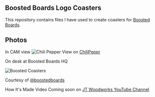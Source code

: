 ## Boosted Boards Logo Coasters

This repository contains files I have used to create coasters for [Boosted Boards](https://boostedboards.com).


## Photos

In CAM view
![Chili Pepper](http://i268.photobucket.com/albums/jj29/motocrossr12/Screen%20Shot%202017-03-18%20at%203.30.21%20PM.png)
View on [ChiliPeppr](https://www.chilipeppr.com/tinyg)


On desk at Boosted Boards HQ

![Boosted Coasters](http://i268.photobucket.com/albums/jj29/motocrossr12/Screen%20Shot%202017-03-18%20at%203.48.15%20PM.png)

Courtesy of [@boostedboards](https://twitter.com/BoostedBoards)

How It's Made Video
Coming soon on [JT Woodworks YouTube Channel](https://www.youtube.com/channel/UCxmDVRdEjmEsIEoOXLQ_cFQ)
